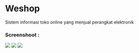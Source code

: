 # Weshop

Sistem informasi toko online yang menjual perangkat elektronik

### Screenshoot :

<img src="https://github.com/fgasyz/weshop-electronic-store/blob/master/Screenshot%202024-01-16%20155749.png"/>
<img src="https://github.com/fgasyz/weshop-electronic-store/blob/master/Screenshot%202024-01-16%20160056.png"/>
<img src="https://github.com/fgasyz/weshop-electronic-store/blob/master/Screenshot%202024-01-16%20160108.png"/>
